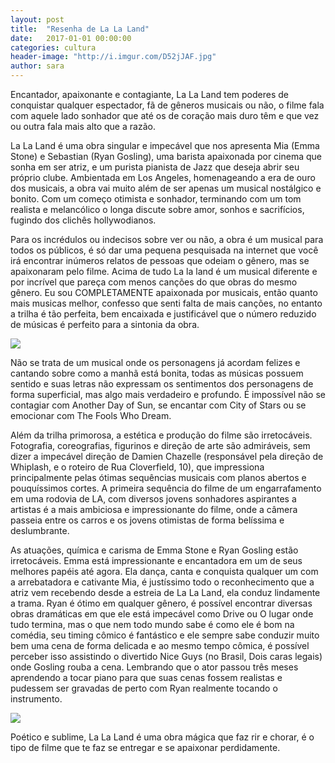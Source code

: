 ```yaml
---
layout: post
title:  "Resenha de La La Land"
date:   2017-01-01 00:00:00
categories: cultura
header-image: "http://i.imgur.com/D52jJAF.jpg"
author: sara
---
```

Encantador, apaixonante e contagiante, La La Land tem poderes de conquistar qualquer espectador, fã de gêneros musicais ou não, o filme fala com aquele lado sonhador que até os de coração mais duro têm e que vez ou outra fala mais alto que a razão.

<!--break-->

La La Land é uma obra singular e impecável que nos apresenta Mia (Emma Stone) e Sebastian (Ryan Gosling), uma barista apaixonada por cinema que sonha em ser atriz, e um purista pianista de Jazz que deseja abrir seu próprio clube. Ambientada em Los Angeles, homenageando a era de ouro dos musicais, a obra vai muito além de ser apenas um musical nostálgico e bonito. Com um começo otimista e sonhador, terminando com um tom realista e melancólico o longa discute sobre amor, sonhos e sacrifícios, fugindo dos clichês hollywodianos.

Para os incrédulos ou indecisos sobre ver ou não, a obra é um musical para todos os públicos, é só dar uma pequena pesquisada na internet que você irá encontrar inúmeros relatos de pessoas que odeiam o gênero, mas se apaixonaram pelo filme. Acima de tudo La la land é um musical diferente e por incrível que pareça com menos canções do que obras do mesmo gênero. Eu sou COMPLETAMENTE apaixonada por musicais, então quanto mais musicas melhor, confesso que senti falta de mais canções, no entanto a trilha é tão perfeita, bem encaixada e justificável que o número reduzido de músicas é perfeito para a sintonia da obra.

![](http://i.imgur.com/C3EmliB.jpg)

Não se trata de um musical onde os personagens já acordam felizes e cantando sobre como a manhã está bonita, todas as músicas possuem sentido e suas letras não expressam os sentimentos dos personagens de forma superficial, mas algo mais verdadeiro e profundo. É impossível não se contagiar com Another Day of Sun, se encantar com City of Stars ou se emocionar com The Fools Who Dream.

Além da trilha primorosa, a estética e produção do filme são irretocáveis. Fotografia, coreografias, figurinos e direção de arte são admiráveis, sem dizer a impecável direção de Damien Chazelle (responsável pela direção de Whiplash, e o roteiro de Rua Cloverfield, 10), que impressiona principalmente pelas ótimas sequências musicais com planos abertos e pouquíssimos cortes. A primeira sequência do filme de um engarrafamento em uma rodovia de LA, com diversos jovens sonhadores aspirantes a artistas é a mais ambiciosa e impressionante do filme, onde a câmera passeia entre os carros e os jovens otimistas de forma belíssima e deslumbrante.

As atuações, química e carisma de Emma Stone e Ryan Gosling estão irretocáveis. Emma está impressionante e encantadora em um de seus melhores papéis até agora. Ela dança, canta e conquista qualquer um com a arrebatadora e cativante Mia, é justíssimo todo o reconhecimento que a atriz vem recebendo desde a estreia de La La Land, ela conduz lindamente a trama. Ryan é ótimo em qualquer gênero, é possível encontrar diversas obras dramáticas em que ele está impecável como Drive ou O lugar onde tudo termina, mas o que nem todo mundo sabe é como ele é bom na comédia, seu timing cômico é fantástico e ele sempre sabe conduzir muito bem uma cena de forma delicada e ao mesmo tempo cômica, é possível perceber isso assistindo o divertido Nice Guys (no Brasil, Dois caras legais) onde Gosling rouba a cena. Lembrando que o ator passou três meses aprendendo a tocar piano para que suas cenas fossem realistas e pudessem ser gravadas de perto com Ryan realmente tocando o instrumento.

![](http://i.imgur.com/VELvv2L.jpg)

Poético e sublime, La La Land é uma obra mágica que faz rir e chorar, é o tipo de filme que te faz se entregar e se apaixonar perdidamente.
